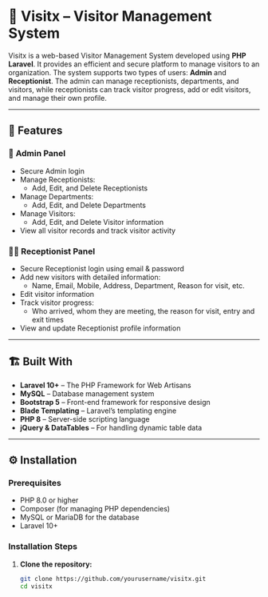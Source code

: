 # 🧾 Visitx – Visitor Management System

Visitx is a web-based Visitor Management System developed using **PHP Laravel**. It provides an efficient and secure platform to manage visitors to an organization. The system supports two types of users: **Admin** and **Receptionist**. The admin can manage receptionists, departments, and visitors, while receptionists can track visitor progress, add or edit visitors, and manage their own profile.

---

## 🚀 Features

### 👤 **Admin Panel**
- Secure Admin login
- Manage Receptionists:
  - Add, Edit, and Delete Receptionists
- Manage Departments:
  - Add, Edit, and Delete Departments
- Manage Visitors:
  - Add, Edit, and Delete Visitor information
- View all visitor records and track visitor activity

### 🧑‍💼 **Receptionist Panel**
- Secure Receptionist login using email & password
- Add new visitors with detailed information:
  - Name, Email, Mobile, Address, Department, Reason for visit, etc.
- Edit visitor information
- Track visitor progress:
  - Who arrived, whom they are meeting, the reason for visit, entry and exit times
- View and update Receptionist profile information

---

## 🏗️ Built With
- **Laravel 10+** – The PHP Framework for Web Artisans
- **MySQL** – Database management system
- **Bootstrap 5** – Front-end framework for responsive design
- **Blade Templating** – Laravel’s templating engine
- **PHP 8** – Server-side scripting language
- **jQuery & DataTables** – For handling dynamic table data

---

## ⚙️ Installation

### Prerequisites
- PHP 8.0 or higher
- Composer (for managing PHP dependencies)
- MySQL or MariaDB for the database
- Laravel 10+

### Installation Steps

1. **Clone the repository:**
   ```bash
   git clone https://github.com/yourusername/visitx.git
   cd visitx

